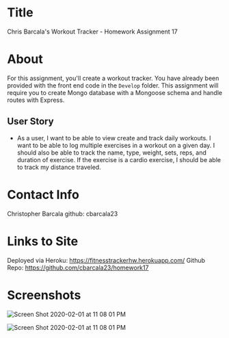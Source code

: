 # Title
Chris Barcala's Workout Tracker - Homework Assignment 17

# About
For this assignment, you'll create a workout tracker. You have already been provided with the front end code in the `Develop` folder. This assignment will require you to create Mongo database with a Mongoose schema and handle routes with Express.

## User Story
* As a user, I want to be able to view create and track daily workouts. I want to be able to log multiple exercises in a workout on a given day. I should also be able to track the name, type, weight, sets, reps, and duration of exercise. If the exercise is a cardio exercise, I should be able to track my distance traveled.

# Contact Info
Christopher Barcala
github: cbarcala23

# Links to Site
Deployed via Heroku: https://fitnesstrackerhw.herokuapp.com/
Github Repo: https://github.com/cbarcala23/homework17

# Screenshots
![Screen Shot 2020-02-01 at 11 08 01 PM](https://user-images.githubusercontent.com/54015205/73604570-bfbc3a80-4547-11ea-86d6-f33f1a4afdac.png)

![Screen Shot 2020-02-01 at 11 08 01 PM](https://user-images.githubusercontent.com/54015205/73604571-c945a280-4547-11ea-9282-3aba13dcbd72.png)



